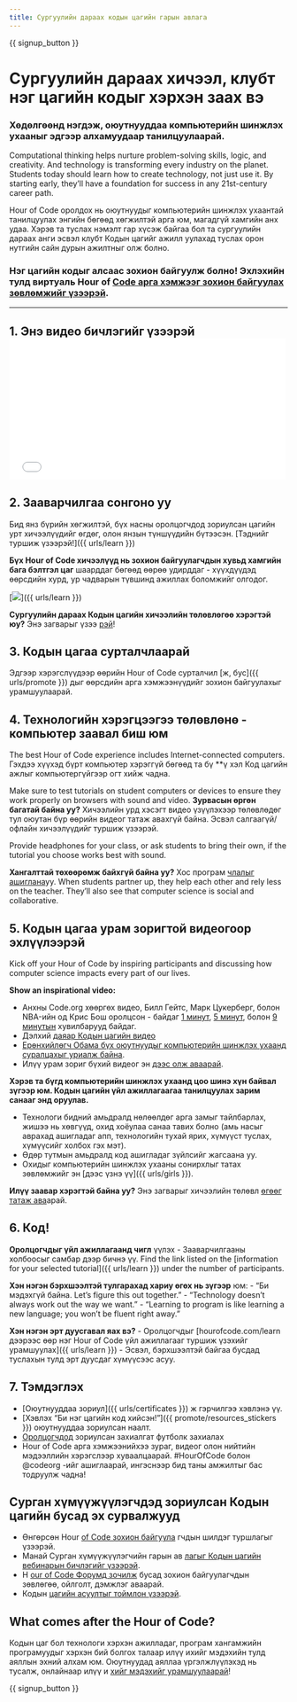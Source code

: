 ```yaml
---
title: Сургуулийн дараах кодын цагийн гарын авлага
---
```


{{ signup_button }}

# Сургуулийн дараах хичээл, клубт нэг цагийн кодыг хэрхэн заах вэ

### Хөдөлгөөнд нэгдэж, оюутнууддаа компьютерийн шинжлэх ухааныг эдгээр алхамуудаар танилцуулаарай.

Computational thinking helps nurture problem-solving skills, logic, and creativity. And technology is transforming every industry on the planet. Students today should learn how to create technology, not just use it. By starting early, they’ll have a foundation for success in any 21st-century career path.

Hour of Code оролдох нь оюутнуудыг компьютерийн шинжлэх ухаантай танилцуулах энгийн бөгөөд хөгжилтэй арга юм, магадгүй хамгийн анх удаа. Хэрэв та туслах нэмэлт гар хүсэж байгаа бол та сургуулийн дараах анги эсвэл клубт Кодын цагийг ажилл</a> уулахад туслах орон нутгийн сайн дурын ажилтныг олж болно.</p> 

### Нэг цагийн кодыг алсаас зохион байгуулж болно! Эхлэхийн тулд виртуаль Hour of [Code арга хэмжээг зохион байгуулах зөвлөмжийг үзээрэй](https://hourofcode.com/us/how-to/virtual).

* * *

## 1. Энэ видео бичлэгийг үзээрэй <iframe width="500" height="255" src="//www.youtube.com/embed/SrnvvWDm73k" frameborder="0" allowfullscreen></iframe> 

## 2. Зааварчилгаа сонгоно уу

Бид янз бүрийн хөгжилтэй, бүх насны оролцогчдод зориулсан цагийн урт</a> хичээлүүдийг өгдөг, олон янзын түншүүдийн бүтээсэн.  [Тэднийг туршиж үзээрэй!]({{ urls/learn }})</p> 

**Бүх Hour of Code хичээлүүд нь зохион байгуулагчдын хувьд хамгийн бага бэлтгэл цаг** шаарддаг бөгөөд өөрөө удирддаг - хүүхдүүдэд өөрсдийн хурд, ур чадварын түвшинд ажиллах боломжийг олгодог.

[![](/images/fit-700/tutorials.png)]({{ urls/learn }})

**Сургуулийн дараах Кодын цагийн хичээлийн төлөвлөгөө хэрэгтэй юу?** Энэ загварыг үзээ [рэй](/files/AfterschoolEducatorLessonPlanOutline.docx)!

## 3. Кодын цагаа сурталчлаарай

Эдгээр хэрэгслүүдээр өөрийн Hour of Code сурталчил [ж, бус]({{ urls/promote }}) дыг өөрсдийн арга хэмжээнүүдийг зохион байгуулахыг урамшуулаарай.

## 4. Технологийн хэрэгцээгээ төлөвлөнө - компьютер заавал биш юм

The best Hour of Code experience includes Internet-connected computers. Гэхдээ хүүхэд бүрт компьютер хэрэггүй</strong> бөгөөд та бү **ү хэл Код цагийн ажлыг компьютергүйгээр огт хийж чадна.</p> 

Make sure to test tutorials on student computers or devices to ensure they work properly on browsers with sound and video. **Зурвасын өргөн багатай байна уу?** Хичээлийн урд хэсэгт видео үзүүлэхээр төлөвлөдөг тул оюутан бүр өөрийн видеог татаж авахгүй байна. Эсвэл салгаагүй/офлайн хичээлүүдийг туршиж үзээрэй.

Provide headphones for your class, or ask students to bring their own, if the tutorial you choose works best with sound.

**Хангалттай төхөөрөмж байхгүй байна уу?** Хос програм [члалыг ашиглана](https://www.youtube.com/watch?v=vgkahOzFH2Q)уу. When students partner up, they help each other and rely less on the teacher. They’ll also see that computer science is social and collaborative.

## 5. Кодын цагаа урам зоригтой видеогоор эхлүүлээрэй

Kick off your Hour of Code by inspiring participants and discussing how computer science impacts every part of our lives.

**Show an inspirational video:**

- Анхны Code.org хөөргөх видео, Билл Гейтс, Марк Цукерберг, болон NBA-ийн од Крис Бош оролцсон - байдаг [1 минут](https://www.youtube.com/watch?v=qYZF6oIZtfc), [5 минут](https://www.youtube.com/watch?v=nKIu9yen5nc), болон [9 минутын](https://www.youtube.com/watch?v=dU1xS07N-FA) хувилбарууд байдаг.
- Дэлхий [даяар Кодын цагийн видео](https://www.youtube.com/watch?v=KsOIlDT145A)
- [Ерөнхийлөгч Обама бүх оюутнуудыг компьютерийн шинжлэх ухаанд суралцахыг уриалж байна](https://www.youtube.com/watch?v=6XvmhE1J9PY).
- Илүү урам зориг бүхий видеог эн [дээс олж аваарай](https://www.youtube.com/playlist?list=PLzdnOPI1iJNfpD8i4Sx7U0y2MccnrNZuP).

**Хэрэв та бүгд компьютерийн шинжлэх ухаанд цоо шинэ хүн байвал зүгээр юм. Кодын цагийн үйл ажиллагаагаа танилцуулах зарим санааг энд оруулав.**

- Технологи бидний амьдралд нөлөөлдөг арга замыг тайлбарлах, жишээ нь хөвгүүд, охид хоёулаа санаа тавих болно (амь насыг аврахад ашигладаг апп, технологийн тухай ярих, хүмүүст туслах, хүмүүсийг холбох гэх мэт).
- Өдөр тутмын амьдралд код ашигладаг зүйлсийг жагсаана уу.
- Охидыг компьютерийн шинжлэх ухааны сонирхлыг татах зөвлөмжийг эн [дээс үзнэ үү]({{ urls/girls }}).

**Илүү заавар хэрэгтэй байна уу?** Энэ загварыг хичээлийн төлөвл [өгөөг татаж ава](/files/AfterschoolEducatorLessonPlanOutline.docx)арай.

## 6. Код!

**Оролцогчдыг үйл ажиллагаанд чигл** үүлэх - Зааварчилгааны холбоосыг самбар дээр бичнэ үү. Find the link listed on the [information for your selected tutorial]({{ urls/learn }}) under the number of participants.

**Хэн нэгэн бэрхшээлтэй тулгарахад хариу өгөх нь зүгээр** юм: - “Би мэдэхгүй байна. Let’s figure this out together.” - “Technology doesn’t always work out the way we want.” - “Learning to program is like learning a new language; you won’t be fluent right away.”

**Хэн нэгэн эрт дуусгавал яах вэ?** - Оролцогчдыг [hourofcode.com/learn дээрээс өөр нэг Hour of Code үйл ажиллагааг туршиж үзэхийг урамшуулах]({{ urls/learn }}) - Эсвэл, бэрхшээлтэй байгаа бусдад туслахын тулд эрт дуусдаг хүмүүсээс асуу.

## 7. Тэмдэглэх

- [Оюутнууддаа зориул]({{ urls/certificates }}) ж гэрчилгээ хэвлэнэ үү.
- [Хэвлэх “Би нэг цагийн код хийсэн!”]({{ promote/resources_stickers }}) оюутнууддаа зориулсан наалт.
- [Оролцогчдод](https://www.amazon.com/stores/Code/page/8557B2A6-EBF2-4C9F-95C5-C3256FBA0220?ref_=ast_bln) зориулсан захиалгат футболк захиалах
- Hour of Code арга хэмжээнийхээ зураг, видеог олон нийтийн мэдээллийн хэрэгслээр хуваалцаарай. #HourOfCode болон @codeorg -ийг ашиглаарай, ингэснээр бид таны амжилтыг бас тодруулж чадна!

## Сурган хүмүүжүүлэгчдэд зориулсан Кодын цагийн бусад эх сурвалжууд

- Өнгөрсөн Hour [of Code зохион байгуула](http://www.slideshare.net/TeachCode/hour-of-code-best-practices-for-successful-educators-51273466) гчдын шилдэг туршлагыг үзээрэй.
- Манай Сурган хүмүүжүүлэгчийн гарын ав [лагыг Кодын цагийн вебинарын бичлэгийг үзээрэй](https://youtu.be/EJeMeSW2-Mw).
- H [our of Code Форумд зочилж](http://forum.code.org/c/plc/hour-of-code) бусад зохион байгуулагчдын зөвлөгөө, ойлголт, дэмжлэг аваарай.
- Кодын [цагийн асуултыг тоймлон үзээрэй](https://support.code.org/hc/en-us/categories/200147083-Hour-of-Code).

## What comes after the Hour of Code?

Кодын цаг бол технологи хэрхэн ажилладаг, програм хангамжийн програмуудыг хэрхэн бий болгох талаар илүү ихийг мэдэхийн тулд аяллын эхний алхам юм. Оюутнуудад аяллаа үргэлжлүүлэхэд нь тусалж, онлайнаар илүү и [хийг мэдэхийг урамшуулаарай](/beyond)!

{{ signup_button }}